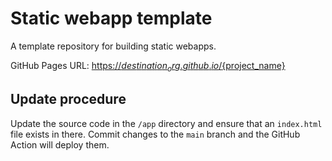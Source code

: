 # Static webapp template

A template repository for building static webapps.

GitHub Pages URL: [https://${destination_org}.github.io/${project_name}](https://${destination_org}.github.io/${project_name})

## Update procedure

Update the source code in the `/app` directory and ensure that an `index.html` file exists in there. Commit changes to the `main` branch and the GitHub Action will deploy them.